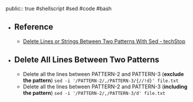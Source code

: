 public:: true
#shellscript #sed #code #bash

- ## Reference
	- [Delete Lines or Strings Between Two Patterns With Sed - techStop](https://techstop.github.io/delete-lines-strings-between-two-patterns-sed/)
- ## Delete All Lines Between Two Patterns
	- Delete all the lines between PATTERN-2 and PATTERN-3 (**exclude the pattern**)
	  `sed -i '/PATTERN-2/,/PATTERN-3/{//!d}' file.txt`
	- Delete all the lines between PATTERN-2 and PATTERN-3 (**including the pattern**)
	  `sed -i '/PATTERN-2/,/PATTERN-3/d' file.txt`